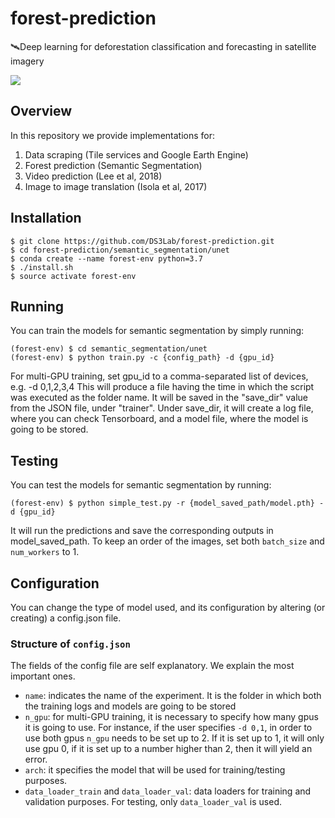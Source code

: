 # forest-prediction
🛰Deep learning for deforestation classification and forecasting in satellite imagery

[![](https://tinyurl.com/greenai-pledge)](https://github.com/daviddao/green-ai)

## Overview
In this repository we provide implementations for:
1. Data scraping (Tile services and Google Earth Engine)
2. Forest prediction (Semantic Segmentation)
3. Video prediction (Lee et al, 2018)
4. Image to image translation (Isola et al, 2017)

## Installation
```console
$ git clone https://github.com/DS3Lab/forest-prediction.git
$ cd forest-prediction/semantic_segmentation/unet
$ conda create --name forest-env python=3.7
$ ./install.sh
$ source activate forest-env
```
## Running
You can train the models for semantic segmentation by simply running:
```console
(forest-env) $ cd semantic_segmentation/unet
(forest-env) $ python train.py -c {config_path} -d {gpu_id}
```
For multi-GPU training, set gpu_id to a comma-separated list of devices, e.g. 
-d 0,1,2,3,4
This will produce a file having the time in which the script was executed as the folder name.
It will be saved in the "save_dir" value from the JSON file, under "trainer". Under save_dir, it will create
a log file, where you can check Tensorboard, and a model file, where the model is going to be stored.

## Testing
You can test the models for semantic segmentation by running:
```console
(forest-env) $ python simple_test.py -r {model_saved_path/model.pth} -d {gpu_id}
```
It will run the predictions and save the corresponding outputs in model_saved_path. To keep an order of the images, set both `batch_size` and `num_workers` to 1.

## Configuration
You can change the type of model used, and its configuration by altering (or creating) a config.json file. 

### Structure of `config.json`
The fields of the config file are self explanatory. We explain the most important ones.
* `name`: indicates the name of the experiment. It is the folder in which both the training logs and models are going to be stored
* `n_gpu`: for multi-GPU training, it is necessary to specify how many gpus it is going to use. For instance, if the user specifies `-d 0,1`, in order to use both gpus `n_gpu` needs to be set up to 2. If it is set up to 1, it will only use gpu 0, if it is set up to a number higher than 2, then it will yield an error.
* `arch`: it specifies the model that will be used for training/testing purposes.
* `data_loader_train` and `data_loader_val`: data loaders for training and validation purposes. For testing, only            `data_loader_val` is used. 
    

